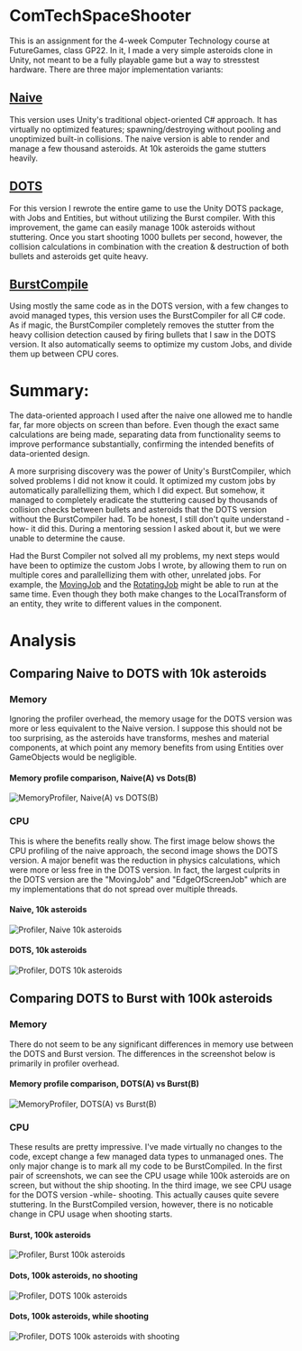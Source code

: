 # ComTechSpaceShooter

This is an assignment for the 4-week Computer Technology course at FutureGames, class GP22.
In it, I made a very simple asteroids clone in Unity, not meant to be a fully playable game but a way to stresstest hardware.
There are three major implementation variants:

## [Naive](https://github.com/AntonHedlundFG/ComTechSpaceShooter/releases/tag/NaiveState)
This version uses Unity's traditional object-oriented C# approach. It has virtually no optimized features; spawning/destroying without pooling and unoptimized built-in collisions.
The naive version is able to render and manage a few thousand asteroids. At 10k asteroids the game stutters heavily.

## [DOTS](https://github.com/AntonHedlundFG/ComTechSpaceShooter/releases/tag/Full-DOTS-Version)
For this version I rewrote the entire game to use the Unity DOTS package, with Jobs and Entities, but without utilizing the Burst compiler. 
With this improvement, the game can easily manage 100k asteroids without stuttering. Once you start shooting 1000 bullets per second, however, the collision calculations in combination with the creation & destruction of both bullets and asteroids get quite heavy.

## [BurstCompile](https://github.com/AntonHedlundFG/ComTechSpaceShooter/releases/tag/BurstCompile-Everything)
Using mostly the same code as in the DOTS version, with a few changes to avoid managed types, this version uses the BurstCompiler for all C# code. As if magic, the BurstCompiler completely removes the stutter from the heavy collision detection caused by firing bullets that I saw in the DOTS version. It also automatically seems to optimize my custom Jobs, and divide them up between CPU cores. 

# Summary:
The data-oriented approach I used after the naive one allowed me to handle far, far more objects on screen than before. Even though the exact same calculations are being made, separating data from functionality seems to improve performance substantially, confirming the intended benefits of data-oriented design. 

A more surprising discovery was the power of Unity's BurstCompiler, which solved problems I did not know it could. It optimized my custom jobs by automatically parallellizing them, which I did expect. But somehow, it managed to completely eradicate the stuttering caused by thousands of collision checks between bullets and asteroids that the DOTS version without the BurstCompiler had. To be honest, I still don't quite understand -how- it did this. During a mentoring session I asked about it, but we were unable to determine the cause.

Had the Burst Compiler not solved all my problems, my next steps would have been to optimize the custom Jobs I wrote, by allowing them to run on multiple cores and parallellizing them with other, unrelated jobs. 
For example, the [MovingJob](/Assets/Scripts/DOP/Job/MovingJob.cs) and the [RotatingJob](/Assets/Scripts/DOP/Job/RotatingJob.cs) might be able to run at the same time. Even though they both make changes to the LocalTransform of an entity, they write to different values in the component.

# Analysis

## Comparing Naive to DOTS with 10k asteroids

### Memory
Ignoring the profiler overhead, the memory usage for the DOTS version was more or less equivalent to the Naive version. I suppose this should not be too surprising, as the asteroids have transforms, meshes and material components, at which point any memory benefits from using Entities over GameObjects would be negligible.
#### Memory profile comparison, Naive(A) vs Dots(B)
![MemoryProfiler, Naive(A) vs DOTS(B)](/Screenshots/MemoryComparisons/Naive10kVSDOTS10k.png)

### CPU
This is where the benefits really show. The first image below shows the CPU profiling of the naive approach, the second image shows the DOTS version. A major benefit was the reduction in physics calculations, which were more or less free in the DOTS version. In fact, the largest culprits in the DOTS version are the "MovingJob" and "EdgeOfScreenJob" which are my implementations that do not spread over multiple threads.
#### Naive, 10k asteroids
![Profiler, Naive 10k asteroids](/Screenshots/Profiler/Naive10k.png)
#### DOTS, 10k asteroids
![Profiler, DOTS 10k asteroids](/Screenshots/Profiler/Dots10k.png)

## Comparing DOTS to Burst with 100k asteroids

### Memory
There do not seem to be any significant differences in memory use between the DOTS and Burst version. The differences in the screenshot below is primarily in profiler overhead.
#### Memory profile comparison, DOTS(A) vs Burst(B)
![MemoryProfiler, DOTS(A) vs Burst(B)](/Screenshots/MemoryComparisons/Dots100kVSBurst100k.png)

### CPU
These results are pretty impressive. I've made virtually no changes to the code, except change a few managed data types to unmanaged ones. The only major change is to mark all my code to be BurstCompiled.
In the first pair of screenshots, we can see the CPU usage while 100k asteroids are on screen, but without the ship shooting. In the third image, we see CPU usage for the DOTS version -while- shooting. This actually causes quite severe stuttering. In the BurstCompiled version, however, there is no noticable change in CPU usage when shooting starts. 
#### Burst, 100k asteroids
![Profiler, Burst 100k asteroids](/Screenshots/Profiler/Burst100k.png)
#### Dots, 100k asteroids, no shooting
![Profiler, DOTS 100k asteroids](/Screenshots/Profiler/Dots100k.png)
#### Dots, 100k asteroids, while shooting
![Profiler, DOTS 100k asteroids with shooting](/Screenshots/Profiler/Dots100kshooting.png)
